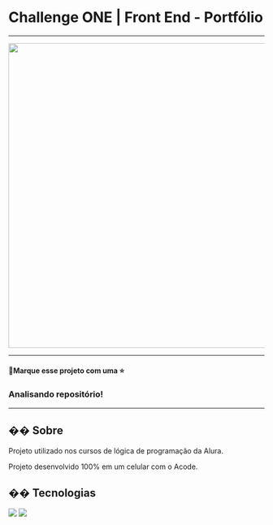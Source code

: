 # Challenge ONE | Front End - Portfólio
---

<p align="center" >
     <img width="600" heigth="600" src="https://user-images.githubusercontent.com/101413385/168887837-b6d26532-6782-48dc-92eb-e48bf6c57a15.png">
</p>

---
#### 🔹Marque esse projeto com uma ⭐


### Analisando repositório!
---

<h2>�� Sobre</h2>
<p>Projeto utilizado nos cursos de lógica de programação da Alura.</p>
<p>Projeto desenvolvido 100% em um celular com o Acode.</p>

## �� Tecnologias
<div>
  <img src="https://img.shields.io/badge/HTML-239120?style=for-the-badge&logo=html5&logoColor=white">
  <img src="https://img.shields.io/badge/CSS-239120?&style=for-the-badge&logo=css3&logoColor=white">
</div>
